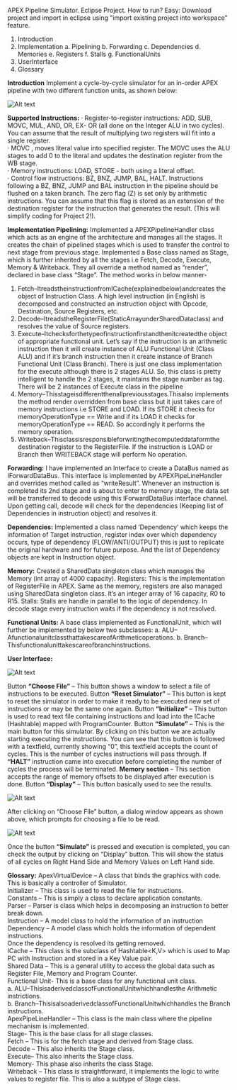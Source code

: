 APEX Pipeline Simulator. Eclipse Project. How to run? Easy: Download project and import in eclipse using "import existing project into workspace" feature.

1. Introduction
2. Implementation 
  a. Pipelining
  b. Forwarding
  c. Dependencies 
  d. Memories
  e. Registers
  f. Stalls
  g. FunctionalUnits
3. UserInterface 
4. Glossary


<b>Introduction</b>
Implement a cycle-by-cycle simulator for an in-order APEX pipeline with two different function units, as shown below:

![Alt text](https://raw.githubusercontent.com/TechiezHub/APEXSimulator1.0/master/Screen%20Shot%202017-10-21%20at%209.07.57%20PM.png "Pipelined Functional Units")


<b>Supported Instructions:</b>
· Register-to-register instructions: ADD, SUB, MOVC, MUL, AND, OR, EX- OR (all done on the Integer ALU in two cycles). You can assume that the result of multiplying two registers will fit into a single register.  
· MOVC <register> <literal>, moves literal value into specified register. The MOVC uses the ALU stages to add 0 to the literal and updates the destination register from the WB stage.  
· Memory instructions: LOAD, STORE - both using a literal offset.  
· Control flow instructions: BZ, BNZ, JUMP, BAL, HALT. Instructions following a BZ, BNZ, JUMP and BAL instruction in the pipeline should be flushed on a taken branch. The zero flag (Z) is set only by arithmetic instructions. You can assume that this flag is stored as an extension of the destination register for the instruction that generates the result. (This will simplify coding for Project 2!).  
  
  <b>Implementation Pipelining:</b>
Implemented a APEXPipelineHandler class which acts as an engine of the architecture and manages all the stages. It creates the chain of pipelined stages which is used to transfer the control to next stage from previous stage.
Implemented a Base class named as Stage, which is further inherited by all the stages i.e Fetch, Decode, Execute, Memory & Writeback. They all override a method named as “render”, declared in base class “Stage”. The method works in below manner-
1. Fetch–ItreadstheinstructionfromICache(explainedbelow)andcreates the object of Instruction Class. A high level instruction (in English) is decomposed and constructed an instruction object with Opcode, Destination, Source Registers, etc.
2. Decode–ItreadstheRegisterFile(StaticArrayunderSharedDataclass) and resolves the value of Source registers.
3. Execute–Itchecksforthetypeofinstructionfirstandthenitcreatedthe object of appropriate functional unit. Let’s say if the instruction is an arithmetic instruction then it will create instance of ALU Functional Unit (Class ALU) and if it’s branch instruction then it create instance of Branch Functional Unit (Class Branch). There is just one class implementation for the execute although there is 2 stages ALU. So, this class is pretty intelligent to handle the 2 stages, it maintains the stage number as tag. There will be 2 instances of Execute class in the pipeline
4. Memory–Thisstageisdifferentthenallpreviousstages.Thisalso implements the method render overridden from base class but it just takes care of memory instructions i.e STORE and LOAD. If its STORE it checks for memoryOperationType == Write and if its LOAD it checks for memoryOperationType == READ. So accordingly it performs the memory operation.
5. Writeback–Thisclassisresponsibleforwritingthecomputeddataformthe destination register to the RegisterFile. If the instruction is LOAD or Branch then WRITEBACK stage will perform No operation.


<b>Forwarding:</b>
I have implemented an Interface to create a DataBus named as IForwardDataBus. This interface is implemented by APEXPipeLineHandler and overrides method called as “writeResult”. Whenever an instruction is completed its 2nd stage and is about to enter to memory stage, the data set will be transferred to decode using this IForwardDataBus interface channel. Upon getting call, decode will check for the dependencies (Keeping list of Dependencies in instruction object) and resolves it.

<b>Dependencies:</b>
Implemented a class named ‘Dependency’ which keeps the information of Target instruction, register index over which dependency occurs, type of dependency (FLOW/ANTI/OUTPUT) this is just to replicate the original hardware and for future purpose. And the list of Dependency objects are kept in Instruction object.

<b>Memory:</b>
Created a SharedData singleton class which manages the Memory (int array of 4000 capacity).
Registers:
This is the implementation of RegisterFile in APEX. Same as the memory, registers are also managed using SharedData singleton class. It’s an integer array of 16 capacity, R0 to R15.
Stalls:
Stalls are handle in parallel to the logic of dependency. In decode stage every instruction waits if the dependency is not resolved.

<b>Functional Units:</b>
A base class implemented as FunctionalUnit, which will further be implemented by below two subclasses:
a. ALU–AfunctionalunitclassthattakescareofArithmeticoperations. b. Branch–Thisfunctionalunittakescareofbranchinstructions.

<b>User Interface:</b>

![Alt text](https://raw.githubusercontent.com/TechiezHub/APEXSimulator1.0/master/Screen%20Shot%202017-10-21%20at%209.08.08%20PM.png "Screen 1")


Button <b>“Choose File”</b> – This button shows a window to select a file of instructions to be executed.
Button <b>“Reset Simulator”</b> – This button is kept to reset the simulator in order to make it ready to be executed new set of instructions or may be the same one again.
Button <b>“Initialize”</b> – This button is used to read text file containing instructions and load into the ICache (Hashtable) mapped with ProgramCounter.
Button <b>“Simulate”</b> – This is the main button for this simulator. By clicking on this button we are actually starting executing the instructions. You can see that this button is followed with a textfield, currently showing “0”, this textfield accepts the count of cycles. This is the number of cycles instructions will pass through. If <b>“HALT”</b>
instruction came into execution before completing the number of cycles the process will be terminated.
<b>Memory section</b> – This section accepts the range of memory offsets to be displayed after execution is done.
Button <b>“Display”</b> – This button basically used to see the results.

![Alt text](https://raw.githubusercontent.com/TechiezHub/APEXSimulator1.0/master/Screen%20Shot%202017-10-21%20at%209.08.18%20PM.png "Screen 2")

After clicking on “Choose File” button, a dialog window appears as shown above, which prompts for choosing a file to be read.

![Alt text](https://raw.githubusercontent.com/TechiezHub/APEXSimulator1.0/master/Screen%20Shot%202017-10-21%20at%209.08.26%20PM.png "Screen 3")

Once the button <b>“Simulate”</b> is pressed and execution is completed, you can check the output by clicking on “Display” button. This will show the status of all cycles on Right Hand Side and Memory Values on Left Hand side.


<b>Glossary:</b>
ApexVirtualDevice – A class that binds the graphics with code. This is basically a
controller of Simulator.<br>
Initializer – This class is used to read the file for instructions.<br>
Constants – This is simply a class to declare application constants.<br>
Parser – Parser is class which helps in decomposing an instruction to better break down.<br>
Instruction – A model class to hold the information of an instruction<br>
Dependency – A model class which holds the information of dependent instructions.<br>
Once the dependency is resolved its getting removed.<br>
ICache – This class is the subclass of Hashtable<K,V> which is used to Map PC with Instruction and stored in a Key Value pair.<br>
Shared Data – This is a general utility to access the global data such as Register File, Memory and Program Counter.<br>
Functional Unit- This is a base class for any functional unit class.<br>
a. ALU–ThisisaderivedclassofFunctionalUnitwhichhandlesthe
Arithmetic instrictions.<br>
b. Branch–ThisisalsoaderivedclassofFunctionalUnitwhichhandles
the Branch instructions.<br>
ApexPipeLineHandler – This class is the main class where the pipeline mechanism is implemented.<br>
Stage- This is the base class for all stage classes.<br>
Fetch – This is for the fetch stage and derived from Stage class.<br>
Decode – This also inherits the Stage class.<br>
Execute– This also inherits the Stage class.<br>
Memory- This phase also inherits the class Stage.<br>
Writeback – This class is straightforward, it implements the logic to write values to register file. This is also a subtype of Stage class.<br>

